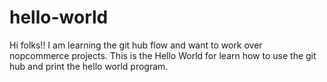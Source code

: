 # hello-world

Hi folks!!
I am learning the git hub flow and want to work over nopcommerce projects.
This is the Hello World for learn how to use the git hub and print the hello world program.

